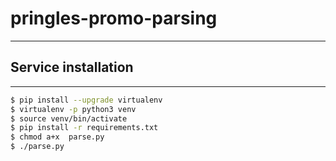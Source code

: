 # pringles-promo-parsing

- - -

## Service installation

- - -


```sh
$ pip install --upgrade virtualenv
$ virtualenv -p python3 venv
$ source venv/bin/activate
$ pip install -r requirements.txt
$ chmod a+x  parse.py
$ ./parse.py
```


